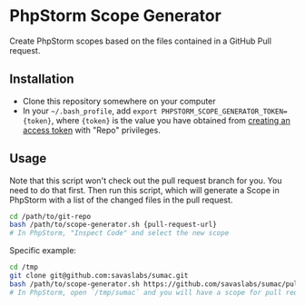 # PhpStorm Scope Generator

Create PhpStorm scopes based on the files contained in a GitHub Pull request.

## Installation

- Clone this repository somewhere on your computer
- In your `~/.bash_profile`, add `export PHPSTORM_SCOPE_GENERATOR_TOKEN={token}`, where `{token}` is the value you have obtained from [creating an access token](https://github.com/settings/tokens/new) with "Repo" privileges.

## Usage

Note that this script won't check out the pull request branch for you. You need to do that first. Then run this script, which will generate a Scope in PhpStorm with a list of the changed files in the pull request.

``` bash
cd /path/to/git-repo
bash /path/to/scope-generator.sh {pull-request-url}
# In PhpStorm, "Inspect Code" and select the new scope
```

Specific example:

``` bash
cd /tmp
git clone git@github.com:savaslabs/sumac.git
bash /path/to/scope-generator.sh https://github.com/savaslabs/sumac/pull/15
# In PhpStorm, open `/tmp/sumac` and you will have a scope for pull request 15 available
```
